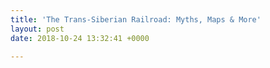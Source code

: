 ```yaml
---
title: 'The Trans-Siberian Railroad: Myths, Maps & More'
layout: post
date: 2018-10-24 13:32:41 +0000

---
```

